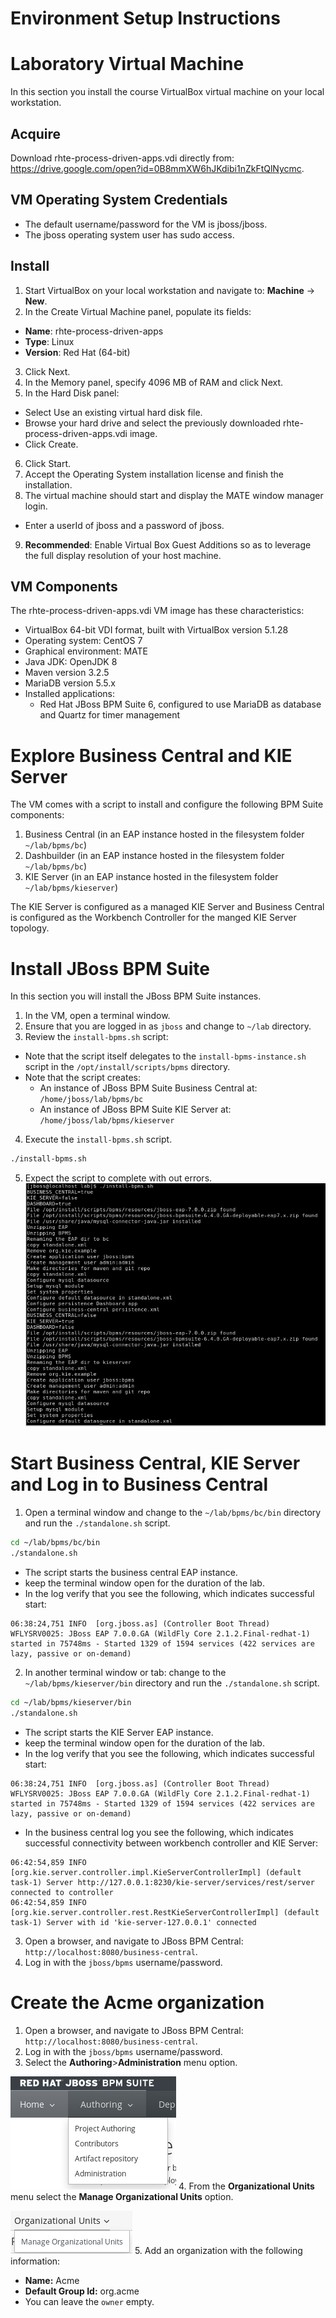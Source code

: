 # Environment Setup Instructions
# Laboratory Virtual Machine
In this section you install the course VirtualBox virtual machine on your local workstation.

## Acquire
Download rhte-process-driven-apps.vdi directly from: https://drive.google.com/open?id=0B8mmXW6hJKdibi1nZkFtQlNycmc.
## VM Operating System Credentials
* The default username/password for the VM is jboss/jboss.
* The jboss operating system user has sudo access.
## Install
1. Start VirtualBox on your local workstation and navigate to: **Machine** → **New**.
2. In the Create Virtual Machine panel, populate its fields:
  * **Name**: rhte-process-driven-apps
  * **Type**: Linux
  * **Version**: Red Hat (64-bit)
3. Click Next.
4. In the Memory panel, specify 4096 MB of RAM and click Next.
5. In the Hard Disk panel:
  * Select Use an existing virtual hard disk file.
  * Browse your hard drive and select the previously downloaded rhte-process-driven-apps.vdi image.
  * Click Create.
6. Click Start.
7. Accept the Operating System installation license and finish the installation.
8. The virtual machine should start and display the MATE window manager login.
  * Enter a userId of jboss and a password of jboss.
9. **Recommended**: Enable Virtual Box Guest Additions so as to leverage the full display resolution of your host machine.
## VM Components
The rhte-process-driven-apps.vdi VM image has these characteristics:

* VirtualBox 64-bit VDI format, built with VirtualBox version 5.1.28
* Operating system: CentOS 7
* Graphical environment: MATE
* Java JDK: OpenJDK 8
* Maven version 3.2.5
* MariaDB version 5.5.x
* Installed applications:
  * Red Hat JBoss BPM Suite 6, configured to use MariaDB as database and Quartz for timer management

# Explore Business Central and KIE Server
The VM comes with a script to install and configure the following BPM Suite components:
1. Business Central (in an EAP instance hosted in the filesystem folder `~/lab/bpms/bc`)
2. Dashbuilder (in an EAP instance hosted in the filesystem folder `~/lab/bpms/bc`)
3. KIE Server (in an EAP instance hosted in the filesystem folder `~/lab/bpms/kieserver`)

The KIE Server is configured as a managed KIE Server and Business Central is configured as the Workbench Controller for the manged KIE Server topology.

# Install JBoss BPM Suite
In this section you will install the JBoss BPM Suite instances.
1. In the VM, open a terminal window.
2. Ensure that you are logged in as `jboss` and change to `~/lab` directory.
3. Review the `install-bpms.sh` script:
  * Note that the script itself delegates to the `install-bpms-instance.sh` script in the `/opt/install/scripts/bpms` directory.
  * Note that the script creates:
    * An instance of JBoss BPM Suite Business Central at: `/home/jboss/lab/bpms/bc`
    * An instance of JBoss BPM Suite KIE Server at: `/home/jboss/lab/bpms/kieserver`
4. Execute the `install-bpms.sh` script.
  ```bash
  ./install-bpms.sh
  ```
5. Expect the script to complete with out errors.
  ![install-bpms.sh result](install-bpms-result.png)

# Start Business Central, KIE Server and Log in to Business Central
1. Open a terminal window and change to the `~/lab/bpms/bc/bin` directory and run the `./standalone.sh` script.
  ```bash
  cd ~/lab/bpms/bc/bin
  ./standalone.sh
  ```
  * The script starts the business central EAP instance.
  * keep the terminal window open for the duration of the lab.
  * In the log verify that you see the following, which indicates successful start:
  ```
  06:38:24,751 INFO  [org.jboss.as] (Controller Boot Thread) WFLYSRV0025: JBoss EAP 7.0.0.GA (WildFly Core 2.1.2.Final-redhat-1) started in 75748ms - Started 1329 of 1594 services (422 services are lazy, passive or on-demand)
  ```
2. In another terminal window or tab: change to the `~/lab/bpms/kieserver/bin` directory and run the `./standalone.sh` script.
  ```bash
  cd ~/lab/bpms/kieserver/bin
  ./standalone.sh
  ```
  * The script starts the KIE Server EAP instance.
  * keep the terminal window open for the duration of the lab.
  * In the log verify that you see the following, which indicates successful start:
  ```
  06:38:24,751 INFO  [org.jboss.as] (Controller Boot Thread) WFLYSRV0025: JBoss EAP 7.0.0.GA (WildFly Core 2.1.2.Final-redhat-1) started in 75748ms - Started 1329 of 1594 services (422 services are lazy, passive or on-demand)
  ```
  * In the business central log you see the following, which indicates successful connectivity between workbench controller and KIE Server:
  ```
  06:42:54,859 INFO  [org.kie.server.controller.impl.KieServerControllerImpl] (default task-1) Server http://127.0.0.1:8230/kie-server/services/rest/server connected to controller
  06:42:54,859 INFO  [org.kie.server.controller.rest.RestKieServerControllerImpl] (default task-1) Server with id 'kie-server-127.0.0.1' connected
  ```
3. Open a browser, and navigate to JBoss BPM Central: `http://localhost:8080/business-central`.
4. Log in with the `jboss/bpms` username/password.

# Create the Acme organization
1. Open a browser, and navigate to JBoss BPM Central: `http://localhost:8080/business-central`.
2. Log in with the `jboss/bpms` username/password.
3. Select the **Authoring**>**Administration** menu option.

  ![Business Central: Authoring > Administration](bc-authoring-admin.png)
4. From the **Organizational Units** menu select the **Manage Organizational Units** option.

  ![Business Central: Authoring > Manage Organizational Units](manage-orgs.png)
5. Add an organization with the following information:
  * **Name:** Acme
  * **Default Group Id:** org.acme
  * You can leave the `owner` empty.

